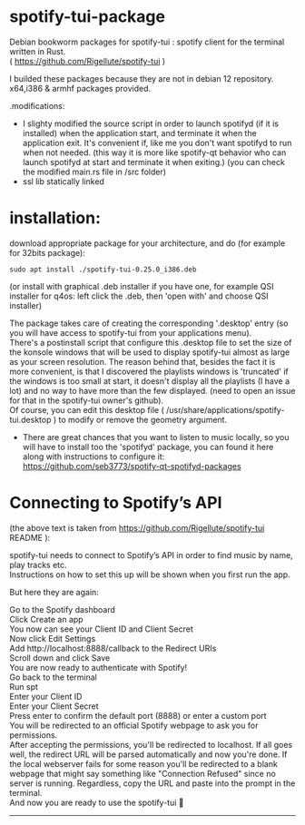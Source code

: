 # spotify-tui-package  
Debian bookworm packages for spotify-tui : spotify client for the terminal written in Rust.  
( https://github.com/Rigellute/spotify-tui )  
  
I builded these packages because they are not in debian 12 repository.  
x64,i386 & armhf packages provided.  
  
.modifications:
- I slighty modified the source script in order to launch spotifyd (if it is installed) when the application start, and terminate it when the application exit.
It's convenient if, like me you don't want spotifyd to run when not needed. (this way it is more like spotify-qt behavior who can launch spotifyd at start and terminate it when exiting.)
(you can check the modified main.rs file in /src folder)
- ssl lib statically linked
  
# installation:  
  
download appropriate package for your architecture, and do (for example for 32bits package):  
  
```
sudo apt install ./spotify-tui-0.25.0_i386.deb
```
(or install with graphical .deb installer if you have one, for example QSI installer for q4os: left click the .deb, then 'open with' and choose QSI installer)  
  
The package takes care of creating the corresponding '.desktop' entry (so you will have access to spotify-tui from your applications menu).  
There's a postinstall script that configure this .desktop file to set the size of the konsole windows that will be used to display spotify-tui almost as large as your screen resolution. The reason behind that, besides the fact it is more convenient, is that I discovered the playlists windows is 'truncated' if the windows is too small at start, it doesn't display all the playlists (I have a lot) and no way to have more than the few displayed. (need to open an issue for that in the spotify-tui owner's github).  
Of course, you can edit this desktop file ( /usr/share/applications/spotify-tui.desktop ) to modify or remove the geometry argument.  
  
* There are great chances that you want to listen to music locally, so you will have to install too the 'spotifyd' package, you can found it here along with instructions to configure it:
 https://github.com/seb3773/spotify-qt-spotifyd-packages  
  
  
# Connecting to Spotify’s API
(the above text is taken from https://github.com/Rigellute/spotify-tui README ):  
  
spotify-tui needs to connect to Spotify’s API in order to find music by name, play tracks etc.  
Instructions on how to set this up will be shown when you first run the app.  
  
But here they are again:  
  
Go to the Spotify dashboard  
Click Create an app  
You now can see your Client ID and Client Secret  
Now click Edit Settings  
Add http://localhost:8888/callback to the Redirect URIs  
Scroll down and click Save  
You are now ready to authenticate with Spotify!  
Go back to the terminal  
Run spt  
Enter your Client ID  
Enter your Client Secret  
Press enter to confirm the default port (8888) or enter a custom port  
You will be redirected to an official Spotify webpage to ask you for permissions.  
After accepting the permissions, you'll be redirected to localhost. If all goes well, the redirect URL will be parsed automatically and now you're done. If the local webserver fails for some reason you'll be redirected to a blank webpage that might say something like "Connection Refused" since no server is running. Regardless, copy the URL and paste into the prompt in the terminal.  
And now you are ready to use the spotify-tui 🎉  
  
  
----------------
